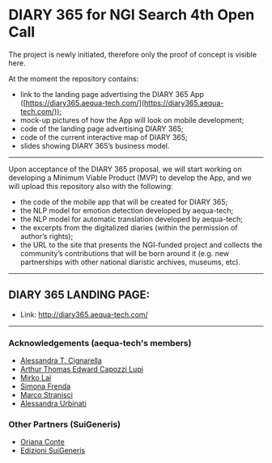 # DIARY 365 for NGI Search 4th Open Call

The project is newly initiated, therefore only the proof of concept is visible here.

At the moment the repository contains:
* link to the landing page advertising the DIARY 365 App ([https://diary365.aequa-tech.com/](https://diary365.aequa-tech.com/)); 
* mock-up pictures of how the App will look on mobile development;
* code of the landing page advertising DIARY 365;
* code of the current interactive map of DIARY 365;
* slides showing DIARY 365’s business model. 

---

Upon acceptance of the DIARY 365 proposal, we will start working on developing a Minimum Viable Product (MVP) to develop the App, and we will upload this repository also with the following:
* the code of the mobile app that will be created for DIARY 365;
* the NLP model for emotion detection developed by aequa-tech;
* the NLP model for automatic translation developed by aequa-tech;
* the excerpts from the digitalized diaries (within the permission of author’s rights);
* the URL to the site that presents the NGI-funded project and collects the community’s contributions that will be born around it (e.g. new partnerships with other national diaristic archives, museums, etc).

---

## DIARY 365 LANDING PAGE:
* Link: http://diary365.aequa-tech.com/ 

---

### Acknowledgements (aequa-tech's members)
* [Alessandra T. Cignarella](https://www.unito.it/persone/acignare)
* [Arthur Thomas Edward Capozzi Lupi](https://www.unito.it/persone/acapozzi)
* [Mirko Lai](http://www.di.unito.it/~lai/)
* [Simona Frenda](https://www.unito.it/persone/sfrenda)
* [Marco Stranisci](https://www.unito.it/persone/mstranis)
* [Alessandra Urbinati](https://www.networkscienceinstitute.org/people/alessandra-urbinati)


### Other Partners (SuiGeneris)
* [Oriana Conte](https://www.linkedin.com/in/orianasuigeneris/)
* [Edizioni SuiGeneris](https://edizionisuigeneris.it/)

